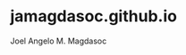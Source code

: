 # jamagdasoc.github.io
Joel Angelo M. Magdasoc
<!DOCTYPE html>
<html lang="en">
<head>
    <meta charset="UTF-8">
    <meta name="viewport" content="width=device-width, initial-scale=1.0">
    <title><iframe style="border-radius:12px" src="https://open.spotify.com/embed/track/0GGfPhGuWC2JGc7hlvjLXa?utm_source=generator" width="100%" height="352" frameBorder="0" allowfullscreen="" allow="autoplay; clipboard-write; encrypted-media; fullscreen; picture-in-picture" loading="lazy"></iframe></Alapaap>
</head>
<body>
